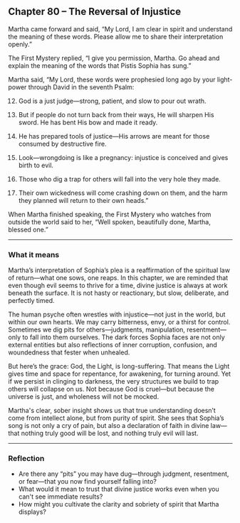 ## Chapter 80 – The Reversal of Injustice

Martha came forward and said, “My Lord, I am clear in spirit and understand the meaning of these words. Please allow me to share their interpretation openly.”

The First Mystery replied, “I give you permission, Martha. Go ahead and explain the meaning of the words that Pistis Sophia has sung.”

Martha said, “My Lord, these words were prophesied long ago by your light-power through David in the seventh Psalm:

12. God is a just judge—strong, patient, and slow to pour out wrath.

13. But if people do not turn back from their ways, He will sharpen His sword. He has bent His bow and made it ready.

14. He has prepared tools of justice—His arrows are meant for those consumed by destructive fire.

15. Look—wrongdoing is like a pregnancy: injustice is conceived and gives birth to evil.

16. Those who dig a trap for others will fall into the very hole they made.

17. Their own wickedness will come crashing down on them, and the harm they planned will return to their own heads.”

When Martha finished speaking, the First Mystery who watches from outside the world said to her, “Well spoken, beautifully done, Martha, blessed one.”

---

### What it means

Martha’s interpretation of Sophia’s plea is a reaffirmation of the spiritual law of return—what one sows, one reaps. In this chapter, we are reminded that even though evil seems to thrive for a time, divine justice is always at work beneath the surface. It is not hasty or reactionary, but slow, deliberate, and perfectly timed.

The human psyche often wrestles with injustice—not just in the world, but within our own hearts. We may carry bitterness, envy, or a thirst for control. Sometimes we dig pits for others—judgments, manipulation, resentment—only to fall into them ourselves. The dark forces Sophia faces are not only external entities but also reflections of inner corruption, confusion, and woundedness that fester when unhealed.

But here’s the grace: God, the Light, is long-suffering. That means the Light gives time and space for repentance, for awakening, for turning around. Yet if we persist in clinging to darkness, the very structures we build to trap others will collapse on us. Not because God is cruel—but because the universe is just, and wholeness will not be mocked.

Martha's clear, sober insight shows us that true understanding doesn’t come from intellect alone, but from purity of spirit. She sees that Sophia’s song is not only a cry of pain, but also a declaration of faith in divine law—that nothing truly good will be lost, and nothing truly evil will last.

---

### Reflection

* Are there any “pits” you may have dug—through judgment, resentment, or fear—that you now find yourself falling into?
* What would it mean to trust that divine justice works even when you can't see immediate results?
* How might you cultivate the clarity and sobriety of spirit that Martha displays?
